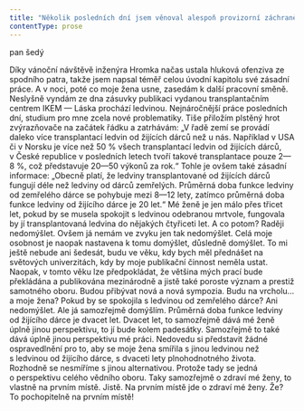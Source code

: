 ```yaml
---
title: "Několik posledních dní jsem věnoval alespoň provizorní záchraně vedut, klenotů, které švagr naházel ke vchodu do sklepa\\. Jeden kus po druhém jsem musel nejprve přenést do druhého podlaží, očistit od prachu a\_vyfotografovat, potom důkladně změřit a\_pro každý kus vytvořit vlastní katalogový list s\_názvem, rozměry, stručným popisem a\_přiloženou fotografií\\. S\_lítostí jsem pak pro zarámované kusy hledal vhodné umístění na některé stěně v\_domě\\. Nemohl jsem je pověsit tam, kam by si zasloužily, tedy do nové pracovny\\. Byl jsem rád, že se mi podařilo najít pro díla Rudolfa Alta místo alespoň vedle schodiště\\."
contentType: prose
---
```


<section>

pan šedý

Díky vánoční návštěvě inženýra Hromka načas ustala hluková ofenziva ze spodního patra, takže jsem napsal téměř celou úvodní kapitolu své zásadní práce. A v noci, poté co moje žena usne, zasedám k další pracovní směně. Neslyšně vyndám ze dna zásuvky publikaci vydanou transplantačním centrem IKEM — Láska prochází ledvinou. Nejnáročnější práce posledních dní, studium pro mne zcela nové problematiky. Tiše přiložím plstěný hrot zvýrazňovače na začátek řádku a zatrhávám: „V řadě zemí se provádí daleko více transplantací ledvin od žijících dárců než u nás. Například v USA či v Norsku je více než 50 % všech transplantací ledvin od žijících dárců, v České republice v posledních letech tvoří takové transplantace pouze 2—8 %, což představuje 20—50 výkonů za rok.“ Tohle je ovšem také zásadní informace: „Obecně platí, že ledviny transplantované od žijících dárců fungují déle než ledviny od dárců zemřelých. Průměrná doba funkce ledviny od zemřelého dárce se pohybuje mezi 8—12 lety, zatímco průměrná doba funkce ledviny od žijícího dárce je 20 let.“ Mé ženě je jen málo přes třicet let, pokud by se musela spokojit s ledvinou odebranou mrtvole, fungovala by jí transplantovaná ledvina do nějakých čtyřiceti let. A co potom? Raději nedomýšlet. Ovšem já nemám ve zvyku jen tak nedomýšlet. Celá moje osobnost je naopak nastavena k tomu domýšlet, důsledně domýšlet. To mi ještě nebude ani šedesát, budu ve věku, kdy bych měl přednášet na světových univerzitách, kdy by moje publikační činnost neměla ustat. Naopak, v tomto věku lze předpokládat, že většina mých prací bude překládána a publikována mezinárodně a jistě také poroste význam a prestiž samotného oboru. Budou přibývat nová a nová sympozia. Budu na vrcholu… a moje žena? Pokud by se spokojila s ledvinou od zemřelého dárce? Ani nedomýšlet. Ale já samozřejmě domýšlím. Průměrná doba funkce ledviny od žijícího dárce je dvacet let. Dvacet let, to samozřejmě dává mé ženě úplně jinou perspektivu, to jí bude kolem padesátky. Samozřejmě to také dává úplně jinou perspektivu mé práci. Nedovedu si představit žádné ospravedlnění pro to, aby se moje žena smířila s jinou ledvinou než s ledvinou od žijícího dárce, s dvaceti lety plnohodnotného života. Rozhodně se nesmíříme s jinou alternativou. Protože tady se jedná o perspektivu celého vědního oboru. Taky samozřejmě o zdraví mé ženy, to vlastně na prvním místě. Jistě. Na prvním místě jde o zdraví mé ženy. Že? To pochopitelně na prvním místě!

</section>
